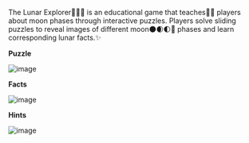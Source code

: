 The Lunar Explorer👾👩‍🚀 is an educational game that teaches👩‍🏫 players about moon phases through interactive puzzles. Players solve sliding puzzles to reveal images of different moon🌑🌒🌓🌛 phases and learn corresponding lunar facts.✨

**Puzzle**

![image](https://github.com/user-attachments/assets/516b9374-bd67-4813-baab-18963a36ed47)

**Facts**

![image](https://github.com/user-attachments/assets/b1b15894-e63a-45ea-8c7b-9589e807090d)

**Hints**

![image](https://github.com/user-attachments/assets/6a4f76ce-7fcc-4051-a62f-a5d5277ed430)


